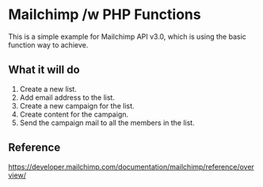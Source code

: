 # Mailchimp /w PHP Functions
This is a simple example for Mailchimp API v3.0, which is using the basic function way to achieve.

## What it will do
1. Create a new list.
2. Add email address to the list.
3. Create a new campaign for the list.
4. Create content for the campaign.
5. Send the campaign mail to all the members in the list.

## Reference
https://developer.mailchimp.com/documentation/mailchimp/reference/overview/
